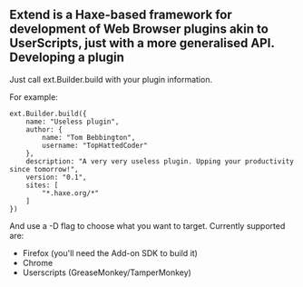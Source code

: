 Extend is a Haxe-based framework for development of Web Browser plugins akin to UserScripts, just with a more generalised API.
Developing a plugin
-------------------
Just call ext.Builder.build with your plugin information.

For example:

    ext.Builder.build({
    	name: "Useless plugin",
    	author: {
    		name: "Tom Bebbington",
    		username: "TopHattedCoder"
    	},
    	description: "A very very useless plugin. Upping your productivity since tomorrow!",
    	version: "0.1",
    	sites: [
    		"*.haxe.org/*"
    	]
    })

And use a -D flag to choose what you want to target. Currently supported are:
+ Firefox (you'll need the Add-on SDK to build it)
+ Chrome
+ Userscripts (GreaseMonkey/TamperMonkey)
